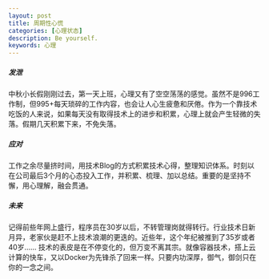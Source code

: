 ```yaml
---
layout: post
title: 周期性心慌
categories: [心理状态]
description: Be yourself.
keywords: 心理
---
```


##### 发泄

中秋小长假刚刚过去，第一天上班，心理又有了空空荡荡的感觉。虽然不是996工作制，但995+每天琐碎的工作内容，也会让人心生疲惫和厌倦。作为一个靠技术吃饭的人来说，如果每天没有取得技术上的进步和积累，心理上就会产生轻微的失落。假期几天积累下来，不免失落。

##### 应对

工作之余尽量挤时间，用技术Blog的方式积累技术心得，整理知识体系。时刻以在公司最后3个月的心态投入工作，并积累、梳理、加以总结。重要的是坚持不懈，用心理解，融会贯通。

##### 未来

记得前些年网上盛行，程序员在30岁以后，不转管理岗就得转行。行业技术日新月异，老家伙是赶不上技术浪潮的更迭的。近些年，这个年纪被推到了35岁或者40岁…… 技术的表皮是在不停变化的，但万变不离其宗。就像容器技术，搭上云计算的快车，又以Docker为先锋杀了回来一样。只要内功深厚，御气，御剑只在你的一念之间。
